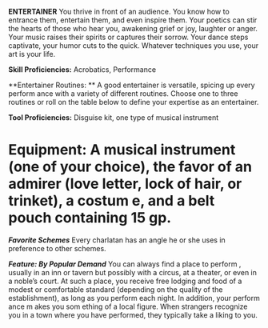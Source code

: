 __**ENTERTAINER**__
  You thrive in front of an audience. You know how to entrance them, entertain them, and even inspire them. Your poetics can stir the hearts of those who hear you, awakening grief or joy, laughter or anger. Your music raises their spirits or captures their sorrow. Your dance steps captivate, your humor cuts to the quick. Whatever techniques you use, your art is your life.

**Skill Proficiencies:** Acrobatics, Performance

**Entertainer Routines: ** A good entertainer is versatile, spicing up every perform ance with a variety of different routines. Choose one to three routines or roll on the table below to define your expertise as an entertainer.

**Tool Proficiencies:** Disguise kit, one type of musical instrument

**Equipment:** A musical instrument (one of your choice), the favor of an admirer (love letter, lock of hair, or trinket), a costum e, and a belt pouch containing 15 gp. 
===
***Favorite Schemes***
Every charlatan has an angle he or she uses in preference to other schemes.

***Feature: By Popular Demand***
You can always find a place to perform , usually in an inn or tavern but possibly with a circus, at a theater, or even in a noble’s court. At such a place, you receive free lodging and food of a modest or comfortable standard (depending on the quality of the establishment), as long as you perform each night. In addition, your perform ance m akes you som ething of a local figure. When strangers recognize you in a town where you have performed, they typically take a liking to you.